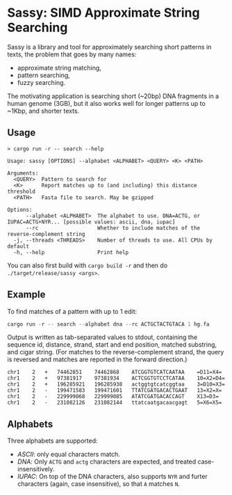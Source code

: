 # Sassy: SIMD Approximate String Searching

Sassy is a library and tool for approximately searching short patterns in texts,
the problem that goes by many names:
- approximate string matching,
- pattern searching,
- fuzzy searching.

The motivating application is searching short (~20bp) DNA fragments in a human
genome (3GB), but it also works well for longer patterns up to ~1Kbp, and
shorter texts.

## Usage

```
> cargo run -r -- search --help

Usage: sassy [OPTIONS] --alphabet <ALPHABET> <QUERY> <K> <PATH>

Arguments:
  <QUERY>  Pattern to search for
  <K>      Report matches up to (and including) this distance threshold
  <PATH>   Fasta file to search. May be gzipped

Options:
      --alphabet <ALPHABET>  The alphabet to use. DNA=ACTG, or IUPAC=ACTG+NYR... [possible values: ascii, dna, iupac]
      --rc                   Whether to include matches of the reverse-complement string
  -j, --threads <THREADS>    Number of threads to use. All CPUs by default
  -h, --help                 Print help
```

You can also first build with `cargo build -r` and then do
`./target/release/sassy <args>`.

## Example

To find matches of a pattern with up to 1 edit:

``` rust
cargo run -r -- search --alphabet dna --rc ACTGCTACTGTACA 1 hg.fa
```

Output is written as tab-separated values to stdout, containing the sequence id,
distance, strand, start and end position, matched substring, and cigar string.
(For matches to the reverse-complement strand, the query is reversed and matches
are reported in the forward direction.)

```
chr1	2	+	74462851	74462868	ATCGGTGTCATCAATAA	 =D11=X4=
chr1	2	+	97381917	97381934	ACTCGGTGTCCTCATAA	 10=X2=D4=
chr1	2	+	196285921	196285938	actggtgtcatcggtaa	 3=D10=X3=
chr1	2	-	199471583	199471601	TTATCGATGACACTGAAT	 13=X2=X=
chr1	2	-	229999068	229999085	ATATCGATGACACCAGT	 X13=D3=
chr1	2	-	231082126	231082144	ttatcaatgacaacgagt	 5=X6=X5=
```

## Alphabets
Three alphabets are supported:
- *ASCII*: only equal characters match.
- *DNA*: Only `ACTG` and `actg` characters are expected, and treated case-insensitively.
- *IUPAC*: On top of the DNA characters, also supports `NYR` and furter
  characters (again, case insensitive), so that `A` matches `N`.
